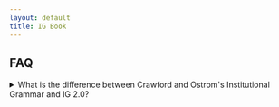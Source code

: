 ```yaml
---
layout: default
title: IG Book
---
```


## FAQ

<details>
  <summary>What is the difference between Crawford and Ostrom's Institutional Grammar and IG 2.0?</summary><br/>
  
Answer goes here.
  
</details>


